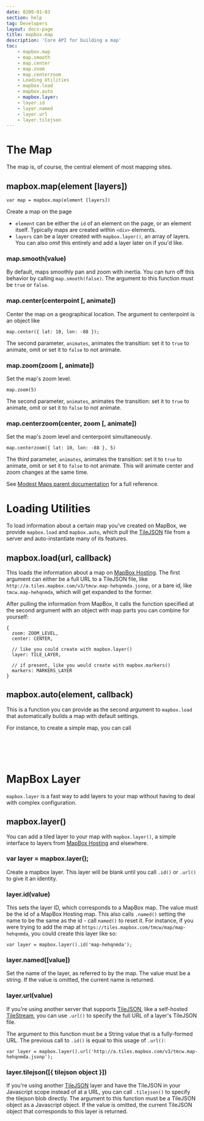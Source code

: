```yaml
---
date: 0200-01-03
section: help
tag: Developers
layout: docs-page
title: mapbox.map
description: 'Core API for building a map'
toc:
    - mapbox.map
    - map.smooth
    - map.center
    - map.zoom
    - map.centerzoom
    - Loading Utilities
    - mapbox.load
    - mapbox.auto
    - mapbox.layer:
    - layer.id
    - layer.named
    - layer.url
    - layer.tilejson
---
```


# The Map

The map is, of course, the central element of most mapping sites.

## mapbox.map(element [layers])

<pre><code data-language='javascript'>var map = mapbox.map(element [layers])</code></pre>

Create a map on the page

* `element` can be either the `id` of an element on the page, or an element itself. Typically maps are created within `<div>` elements.
* `layers` can be a layer created with `mapbox.layer()`, an array of layers. You can also _omit_ this entirely and add a layer later on if you'd like.

### map.smooth(value)

By default, maps smoothly pan and zoom with inertia. You can turn off this behavior by calling `map.smooth(false)`.
The argument to this function must be `true` or `false`.

### map.center(centerpoint [, animate])

Center the map on a geographical location. The argument to centerpoint is an object like

<pre><code data-language='javascript'>map.center({ lat: 10, lon: -88 });</code></pre>

The second parameter, `animates`, animates the transition: set it to `true` to animate, omit or set it to `false` to not animate.

### map.zoom(zoom [, animate])

Set the map's zoom level.

<pre><code data-language='javascript'>map.zoom(5)</code></pre>

The second parameter, `animates`, animates the transition: set it to `true` to animate, omit or set it to `false` to not animate.

### map.centerzoom(center, zoom [, animate])

Set the map's zoom level and centerpoint simultaneously.

<pre><code data-language='javascript'>map.centerzoom({ lat: 10, lon: -88 }, 5)</code></pre>

The third parameter, `animates`, animates the transition: set it to `true` to animate, omit or set it to `false` to not animate. This will animate center and zoom changes at the same time.

See [Modest Maps parent documentation](https://github.com/modestmaps/modestmaps-js/wiki) for a full reference.

# Loading Utilities

To load information about a certain map you've created on MapBox, we provide `mapbox.load` and
`mapbox.auto`, which pull the [TileJSON](http://mapbox.com/wax/tilejson.html) file from a server and
auto-instantiate many of its features.

## mapbox.load(url, callback)

This loads the information about a map on [MapBox Hosting](http://mapbox.com/tour/). The first argument can either be a full URL to a TileJSON file, like `http://a.tiles.mapbox.com/v3/tmcw.map-hehqnmda.jsonp`, or a bare id, like `tmcw.map-hehqnmda`, which will get expanded to the former.

After pulling the information from MapBox, it calls the function specified at the second argument with an object with map parts you can combine for yourself:

<pre><code data-language='javascript'>{
  zoom: ZOOM_LEVEL,
  center: CENTER,

  // like you could create with mapbox.layer()
  layer: TILE_LAYER,

  // if present, like you would create with mapbox.markers()
  markers: MARKERS_LAYER
}
</code></pre>

## mapbox.auto(element, callback)

This is a function you can provide as the second argument to `mapbox.load` that automatically builds a map with default settings.

For instance, to create a simple map, you can call

<pre><code data-language='html'><div id='map'></div>
<script>
    mapbox.load('http://a.tiles.mapbox.com/v3/tmcw.map-hehqnmda.jsonp', mapbox.auto('map'));
</script>
</code></pre>

# MapBox Layer

`mapbox.layer` is a fast way to add layers to your map without having to deal with complex configuration.

## mapbox.layer()

You can add a tiled layer to your map with `mapbox.layer()`, a simple interface to layers from [MapBox Hosting](http://mapbox.com/tour/) and elsewhere.

### var layer = mapbox.layer();

Create a mapbox layer. This layer will be blank until you call `.id()` or `.url()` to give it an identity.

### layer.id(value)

This sets the layer ID, which corresponds to a MapBox map. The value must be the id of
a MapBox Hosting map. This also calls `.named()` setting the name to be the same as the id -
call `named()` to reset it. For instance, if you were trying
to add the map at `https://tiles.mapbox.com/tmcw/map/map-hehqnmda`, you could create this layer like so:

<pre><code data-language='javascript'>var layer = mapbox.layer().id('map-hehqnmda');</code></pre>

### layer.named([value])

Set the name of the layer, as referred to by the map. The value must be a string. If the
value is omitted, the current name is returned.

### layer.url(value)

If you're using another server that supports [TileJSON](https://github.com/mapbox/tilejson-spec), like a self-hosted [TileStream](https://github.com/mapbox/tilestream), you can use `.url()` to specify the full URL of a layer's TileJSON file.

The argument to this function must be a String value that is a fully-formed URL.
The previous call to `.id()` is equal to this usage of `.url()`:

<pre><code data-language='javascript'>var layer = mapbox.layer().url('http://a.tiles.mapbox.com/v3/tmcw.map-hehqnmda.jsonp');</code></pre>

### layer.tilejson([{ tilejson object }])

If you're using another [TileJSON](https://github.com/mapbox/tilejson-spec) layer and have the
TileJSON in your Javascript scope instead of at a URL, you can call `.tilejson()` to specify the tilejson blob directly.
The argument to this function must be a TileJSON object as a Javascript object.
If the value is omitted, the current TileJSON object that corresponds to this layer
is returned.
